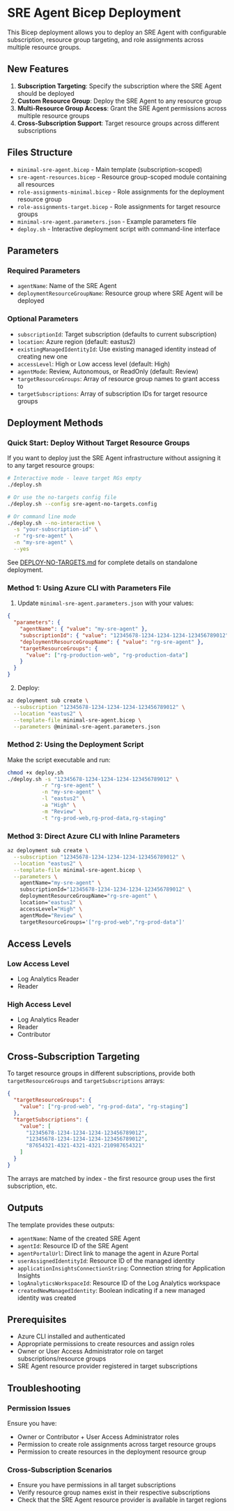 # SRE Agent Bicep Deployment

This Bicep deployment allows you to deploy an SRE Agent with configurable subscription, resource group targeting, and role assignments across multiple resource groups.

## New Features

1. **Subscription Targeting**: Specify the subscription where the SRE Agent should be deployed
2. **Custom Resource Group**: Deploy the SRE Agent to any resource group 
3. **Multi-Resource Group Access**: Grant the SRE Agent permissions across multiple resource groups
4. **Cross-Subscription Support**: Target resource groups across different subscriptions

## Files Structure

- `minimal-sre-agent.bicep` - Main template (subscription-scoped)
- `sre-agent-resources.bicep` - Resource group-scoped module containing all resources
- `role-assignments-minimal.bicep` - Role assignments for the deployment resource group
- `role-assignments-target.bicep` - Role assignments for target resource groups
- `minimal-sre-agent.parameters.json` - Example parameters file
- `deploy.sh` - Interactive deployment script with command-line interface

## Parameters

### Required Parameters
- `agentName`: Name of the SRE Agent
- `deploymentResourceGroupName`: Resource group where SRE Agent will be deployed

### Optional Parameters
- `subscriptionId`: Target subscription (defaults to current subscription)
- `location`: Azure region (default: eastus2)
- `existingManagedIdentityId`: Use existing managed identity instead of creating new one
- `accessLevel`: High or Low access level (default: High)
- `agentMode`: Review, Autonomous, or ReadOnly (default: Review)
- `targetResourceGroups`: Array of resource group names to grant access to
- `targetSubscriptions`: Array of subscription IDs for target resource groups

## Deployment Methods

### Quick Start: Deploy Without Target Resource Groups

If you want to deploy just the SRE Agent infrastructure without assigning it to any target resource groups:

```bash
# Interactive mode - leave target RGs empty
./deploy.sh

# Or use the no-targets config file
./deploy.sh --config sre-agent-no-targets.config

# Or command line mode
./deploy.sh --no-interactive \
  -s "your-subscription-id" \
  -r "rg-sre-agent" \
  -n "my-sre-agent" \
  --yes
```

See [DEPLOY-NO-TARGETS.md](DEPLOY-NO-TARGETS.md) for complete details on standalone deployment.

### Method 1: Using Azure CLI with Parameters File

1. Update `minimal-sre-agent.parameters.json` with your values:
```json
{
  "parameters": {
    "agentName": { "value": "my-sre-agent" },
    "subscriptionId": { "value": "12345678-1234-1234-1234-123456789012" },
    "deploymentResourceGroupName": { "value": "rg-sre-agent" },
    "targetResourceGroups": { 
      "value": ["rg-production-web", "rg-production-data"] 
    }
  }
}
```

2. Deploy:
```bash
az deployment sub create \
  --subscription "12345678-1234-1234-1234-123456789012" \
  --location "eastus2" \
  --template-file minimal-sre-agent.bicep \
  --parameters @minimal-sre-agent.parameters.json
```

### Method 2: Using the Deployment Script

Make the script executable and run:
```bash
chmod +x deploy.sh
./deploy.sh -s "12345678-1234-1234-1234-123456789012" \
           -r "rg-sre-agent" \
           -n "my-sre-agent" \
           -l "eastus2" \
           -a "High" \
           -m "Review" \
           -t "rg-prod-web,rg-prod-data,rg-staging"
```

### Method 3: Direct Azure CLI with Inline Parameters

```bash
az deployment sub create \
  --subscription "12345678-1234-1234-1234-123456789012" \
  --location "eastus2" \
  --template-file minimal-sre-agent.bicep \
  --parameters \
    agentName="my-sre-agent" \
    subscriptionId="12345678-1234-1234-1234-123456789012" \
    deploymentResourceGroupName="rg-sre-agent" \
    location="eastus2" \
    accessLevel="High" \
    agentMode="Review" \
    targetResourceGroups='["rg-prod-web","rg-prod-data"]'
```

## Access Levels

### Low Access Level
- Log Analytics Reader
- Reader

### High Access Level  
- Log Analytics Reader
- Reader
- Contributor

## Cross-Subscription Targeting

To target resource groups in different subscriptions, provide both `targetResourceGroups` and `targetSubscriptions` arrays:

```json
{
  "targetResourceGroups": {
    "value": ["rg-prod-web", "rg-prod-data", "rg-staging"]
  },
  "targetSubscriptions": {
    "value": [
      "12345678-1234-1234-1234-123456789012",
      "12345678-1234-1234-1234-123456789012", 
      "87654321-4321-4321-4321-210987654321"
    ]
  }
}
```

The arrays are matched by index - the first resource group uses the first subscription, etc.

## Outputs

The template provides these outputs:
- `agentName`: Name of the created SRE Agent
- `agentId`: Resource ID of the SRE Agent
- `agentPortalUrl`: Direct link to manage the agent in Azure Portal
- `userAssignedIdentityId`: Resource ID of the managed identity
- `applicationInsightsConnectionString`: Connection string for Application Insights
- `logAnalyticsWorkspaceId`: Resource ID of the Log Analytics workspace
- `createdNewManagedIdentity`: Boolean indicating if a new managed identity was created

## Prerequisites

- Azure CLI installed and authenticated
- Appropriate permissions to create resources and assign roles
- Owner or User Access Administrator role on target subscriptions/resource groups
- SRE Agent resource provider registered in target subscriptions

## Troubleshooting

### Permission Issues
Ensure you have:
- Owner or Contributor + User Access Administrator roles
- Permission to create role assignments across target resource groups
- Permission to create resources in the deployment resource group

### Cross-Subscription Scenarios
- Ensure you have permissions in all target subscriptions
- Verify resource group names exist in their respective subscriptions
- Check that the SRE Agent resource provider is available in target regions
